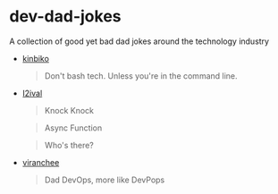 # dev-dad-jokes
A collection of good yet bad dad jokes around the technology industry

- [kinbiko](https://github.com/kinbiko)
    > Don't bash tech. Unless you're in the command line.

- [I2ival](https://github.com/nmarch213)
    > Knock Knock
    
    > Async Function
    
    > Who's there?

- [viranchee](https://github.com/viranchee)
    > Dad DevOps, more like DevPops
